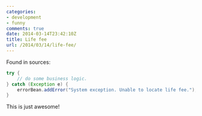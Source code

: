 ```yaml
---
categories:
- development
- funny
comments: true
date: 2014-03-14T23:42:10Z
title: Life fee
url: /2014/03/14/life-fee/
---
```


Found in sources:

```java
try {
    // do some business logic.
} catch (Exception e) {
    errorBean.addError("System exception. Unable to locate life fee.");
}
```

This is just awesome!